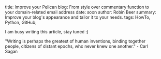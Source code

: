title: Improve your Pelican blog: From style over commentary function to your domain-related email address
date: soon
author: Robin Beer
summary: Improve your blog's appearance and tailor it to your needs.
tags: HowTo, Python, GitHub,

I am busy writing this article, stay tuned :)

"Writing is perhaps the greatest of human inventions, binding together people, citizens of distant epochs, who never knew one another." - Carl Sagan

<!-- ## Style

 - "textwidth"
 - link colors
 - pelican style

## Commentary Section powered by disqus

## professional domain-related email address
 -->
